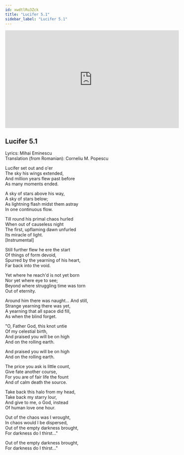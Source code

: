 ```yaml
---
id: xwdtlRu3Zck
title: "Lucifer 5.1"
sidebar_label: "Lucifer 5.1"
---
```


<div class="video-float-container">
  <iframe
    width="560"
    height="315"
    src="https://www.youtube.com/embed/xwdtlRu3Zck"
    title="YouTube video player"
    frameborder="0"
    allow="accelerometer; autoplay; clipboard-write; encrypted-media; gyroscope; picture-in-picture; web-share"
    referrerpolicy="strict-origin-when-cross-origin"
    allowfullscreen
  ></iframe>
</div>

## Lucifer 5.1

Lyrics: Mihai Eminescu  
Translation (from Romanian): Corneliu M. Popescu

Lucifer set out and o'er    
The sky his wings extended,    
And million years flew past before    
As many moments ended.  

A sky of stars above his way,    
A sky of stars below;    
As lightning flash midst them astray    
In one continuous flow.  

Till round his primal chaos hurled    
When out of causeless night    
The first, upflaming dawn unfurled    
Its miracle of light.    
[Instrumental]

Still further flew he ere the start    
Of things of form devoid,    
Spurred by the yearning of his heart,    
Far back into the void.  

Yet where he reach'd is not yet born    
Nor yet where eye to see;    
Beyond where struggling time was torn    
Out of eternity.  

Around him there was naught... And still,    
Strange yearning there was yet,    
A yearning that all space did fill,    
As when the blind forget.  

"O, Father God, this knot untie    
Of my celestial birth,    
And praised you will be on high    
And on the rolling earth.  

And praised you will be on high    
And on the rolling earth.  

The price you ask is little count,    
Give fate another course,    
For you are of fair life the fount    
And of calm death the source.  

Take back this halo from my head,    
Take back my starry lour,    
And give to me, o God, instead    
Of human love one hour.  

Out of the chaos was I wrought,    
In chaos would I be dispersed,    
Out of the empty darkness brought,    
For darkness do I thirst..."  

Out of the empty darkness brought,    
For darkness do I thirst..."
